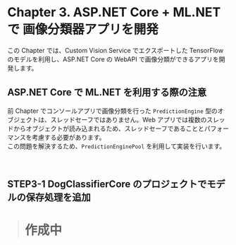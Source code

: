 # Chapter 3. ASP.NET Core + ML.NET で 画像分類器アプリを開発

この Chapter では、Custom Vision Service でエクスポートした TensorFlow のモデルを利用し、ASP.NET Core の WebAPI で画像分類ができるアプリを開発します。

## ASP.NET Core で ML.NET を利用する際の注意

前 Chapter でコンソールアプリで画像分類を行った `PredictionEngine` 型のオブジェクトは、スレッドセーフではありません。Web アプリでは複数のスレッドからオブジェクトが読み込まれるため、スレッドセーフであることとパフォーマンスを考慮する必要があります。  
この問題を解決するため、`PredictionEnginePool` を利用して実装を行います。

&nbsp;

## STEP3-1 **DogClassifierCore** のプロジェクトでモデルの保存処理を追加

> # 作成中